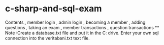 # c-sharp-and-sql-exam
Contents , member login , admin login , becoming a member , adding questions , taking an exam , member transactions , question transactions
** Note :Create a database.txt file and put it in the C: drive. Enter your own sql connection into the veritabani.txt text file.

